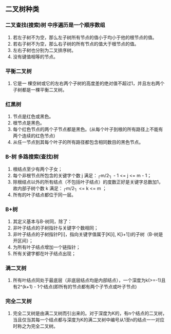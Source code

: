 ## 二叉树种类

### 二叉查找(搜索)树   中序遍历是一个顺序数组
1. 若左子树不为空，那么左子树所有节点的值小于均小于他的根节点的值。
2. 若右子树不为空，那么右子树的所有节点的值大于根节点的值。
3. 左右子树也分别为二叉排序树。
4. 没有键值相等的节点。

### 平衡二叉树
1. 它是一 棵空树或它的左右两个子树的高度差的绝对值不超过1，并且左右两个子树都是一棵平衡二叉树。

### 红黑树
1. 节点是红色或黑色。
2. 根节点是黑色。
3. 每个红色节点的两个子节点都是黑色。(从每个叶子到根的所有路径上不能有两个连续的红色节点)
4. 从任一节点到其每个叶子的所有路径都包含相同数目的黑色节点。

### B-树 多路搜索(查找)树
1. 根结点至少有两个子女；
2. 每个非根节点所包含的关键字个数 j 满足：┌m/2┐ - 1 <= j <= m - 1；
3. 除根结点以外的所有结点（不包括叶子结点）的度数正好是关键字总数加1，故内部子树个数 k 满足：┌m/2┐ <= k <= m ；
4.  所有的叶子结点都位于同一层。

### B+树
1. 其定义基本与B-树同，除了：
2. 非叶子结点的子树指针与关键字个数相同；
3. 非叶子结点的子树指针P[i]，指向关键字值属于[K[i], K[i+1])的子树（B-树是开区间）；
5. 为所有叶子结点增加一个链指针；
6. 所有关键字都在叶子结点出现；

### 满二叉树
1. 所有叶结点同处于最底层（非底层结点均是内部结点），一个深度为k(>=-1)且有2^(k+1) - 1个结点(即所有的节点都有两个子节点或叶子节点)

### 完全二叉树
1. 完全二叉树是由满二叉树而引出来的。对于深度为K的，有n个结点的二叉树，当且仅当其每一个结点都与深度为K的满二叉树中编号从1至n的结点一一对应时称之为完全二叉树。